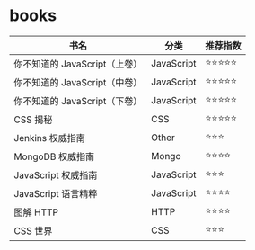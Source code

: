 # books

| 书名                          | 分类       | 推荐指数   |
| ----------------------------- | ---------- | ---------- |
| 你不知道的 JavaScript（上卷） | JavaScript | ⭐⭐⭐⭐⭐ |
| 你不知道的 JavaScript（中卷） | JavaScript | ⭐⭐⭐⭐⭐ |
| 你不知道的 JavaScript（下卷） | JavaScript | ⭐⭐⭐⭐⭐ |
| CSS 揭秘                      | CSS        | ⭐⭐⭐⭐⭐ |
| Jenkins 权威指南              | Other      | ⭐⭐⭐     |
| MongoDB 权威指南              | Mongo      | ⭐⭐⭐⭐   |
| JavaScript 权威指南           | JavaScript | ⭐⭐⭐     |
| JavaScript 语言精粹           | JavaScript | ⭐⭐⭐⭐   |
| 图解 HTTP                     | HTTP       | ⭐⭐⭐⭐   |
| CSS 世界                      | CSS        | ⭐⭐⭐     |
